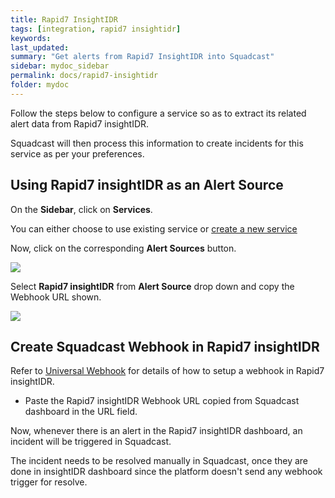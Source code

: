 ```yaml
---
title: Rapid7 InsightIDR
tags: [integration, rapid7 insightidr]
keywords: 
last_updated: 
summary: "Get alerts from Rapid7 InsightIDR into Squadcast"
sidebar: mydoc_sidebar
permalink: docs/rapid7-insightidr
folder: mydoc
---
```


Follow the steps below to configure a service so as to extract its related alert data from Rapid7 insightIDR.

Squadcast will then process this information to create incidents for this service as per your preferences.

## Using Rapid7 insightIDR as an Alert Source

On the **Sidebar**, click on **Services**.

You can either choose to use existing service or [create a new service](adding-a-service-1)

Now, click on the corresponding **Alert Sources** button.

![](images/integration_1.png)

Select **Rapid7 insightIDR** from  **Alert Source** drop down and copy the Webhook URL shown.

![](images/rapid7_1.png)

## Create Squadcast Webhook in Rapid7 insightIDR

Refer to [Universal Webhook](https://insightidr.help.rapid7.com/docs/webhook#section-how-to-configure-this-data-exporter) for details of how to setup a webhook in Rapid7 insightIDR.

+ Paste the Rapid7 insightIDR Webhook URL copied from Squadcast dashboard in the URL field.

Now, whenever there is an alert in the Rapid7 insightIDR dashboard, an incident will be triggered in Squadcast. 

The incident needs to be resolved manually in Squadcast, once they are done in insightIDR dashboard since the platform doesn't send any webhook trigger for resolve.